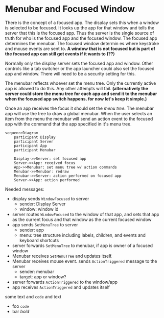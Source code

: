 # Menubar and Focused Window

There is the concept of a focused app. The display sets this when a window is selected to be
focused. It looks up the app for that window and tells the server that this is the focused app. Thus
the server is the single source of truth for who is the focused app and the focused window.  The
focused app determines the menubar. The focused window determin
es where keystroke and mouse events
are sent to.  __A window that is not focused but is part of the focused app can still get events if
it wants to (??)__  

Normally only the display server sets the focused app and window. Other controls like a tab switcher
or the app launcher could also set the focused app and window. There will need to be a security
setting for this.


The menubar reflects whoever set the menu tree. Only the currently active app is allowed to do this.
Any other attempts will fail. __(alternatively the server could store the menu tree for each app and
send it to the menubar when the focused app switch happens. for now let's keep it simple.)__

Once an app receives the focus it should set the *menu tree*. The menubar app will use the tree to
draw a global menubar. When the user selects an item from the menu the menubar will send an action
event to the focused app with the command that the app specified in it's menu tree.


```mermaid
sequenceDiagram
    participant Display
    participant Server
    participant App
    participant Menubar
    
    Display->>Server: set focused app
    Server->>App: received focus
    App->>Menubar: set menu tree w/ action commands
    Menubar->>Menubar: redraw
    Menubar->>Server: action performed on focused app
    Server->>App: action performed
```
    


Needed messages:

* display sends `WindowFocused` to server
  * sender: Display Server
  * window: window id
* server routes `WindowFocused` to the window of that app, and sets that app as the current focus and that window as the current focused window
* app sends `SetMenuTree` to server
  * sender: app
  * menu: tree structure including labels, children, and events and keyboard shortcuts
* server forwards `SetMenuTree` to menubar, if app is owner of a focused window
* Menubar receives `SetMenuTree` and updates itself.
* Menubar receives mouse event. sends `ActionTriggered` message to the server
  * sender: menubar
  * target: app or window? 
* server forwards `ActionTriggered` to the window/app
* app receives `ActionTriggered` and updates itself
            

some text and `code` and text

* foo `code`
* bar *bold* 

